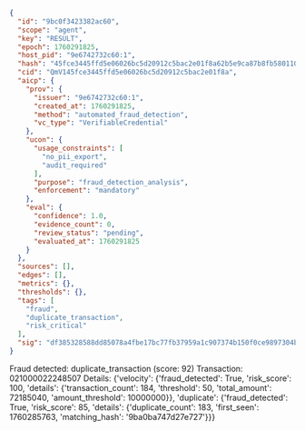```json
{
  "id": "9bc0f3423382ac60",
  "scope": "agent",
  "key": "RESULT",
  "epoch": 1760291825,
  "host_pid": "9e6742732c60:1",
  "hash": "45fce3445ffd5e06026bc5d20912c5bac2e01f8a62b5e9ca87b8fb5801108b64",
  "cid": "QmV145fce3445ffd5e06026bc5d20912c5bac2e01f8a",
  "aicp": {
    "prov": {
      "issuer": "9e6742732c60:1",
      "created_at": 1760291825,
      "method": "automated_fraud_detection",
      "vc_type": "VerifiableCredential"
    },
    "ucon": {
      "usage_constraints": [
        "no_pii_export",
        "audit_required"
      ],
      "purpose": "fraud_detection_analysis",
      "enforcement": "mandatory"
    },
    "eval": {
      "confidence": 1.0,
      "evidence_count": 0,
      "review_status": "pending",
      "evaluated_at": 1760291825
    }
  },
  "sources": [],
  "edges": [],
  "metrics": {},
  "thresholds": {},
  "tags": [
    "fraud",
    "duplicate_transaction",
    "risk_critical"
  ],
  "sig": "df385328588dd85078a4fbe17bc77fb37959a1c907374b150f0ce9897304b85b"
}
```

Fraud detected: duplicate_transaction (score: 92)
Transaction: 021000022248507
Details: {'velocity': {'fraud_detected': True, 'risk_score': 100, 'details': {'transaction_count': 184, 'threshold': 50, 'total_amount': 72185040, 'amount_threshold': 10000000}}, 'duplicate': {'fraud_detected': True, 'risk_score': 85, 'details': {'duplicate_count': 183, 'first_seen': 1760285763, 'matching_hash': '9ba0ba747d27e727'}}}